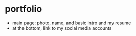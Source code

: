 # portfolio

- main page: photo, name, and basic intro and my resume
- at the bottom, link to my social media accounts
